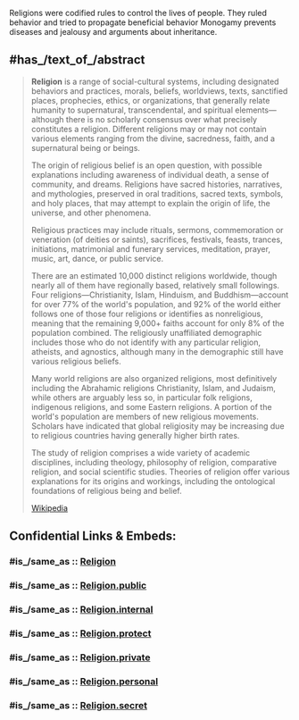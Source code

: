 Religions were codified rules to control the lives of people. They ruled behavior and tried to propagate beneficial behavior
Monogamy prevents diseases and jealousy and arguments about inheritance.

## #has_/text_of_/abstract 

> **Religion** is a range of social-cultural systems, including designated behaviors and practices, morals, beliefs, worldviews, texts, sanctified places, prophecies, ethics, or organizations, that generally relate humanity to supernatural, transcendental, and spiritual elements—although there is no scholarly consensus over what precisely constitutes a religion. Different religions may or may not contain various elements ranging from the divine, sacredness, faith, and a supernatural being or beings.
>
> The origin of religious belief is an open question, with possible explanations including awareness of individual death, a sense of community, and dreams. Religions have sacred histories, narratives, and mythologies, preserved in oral traditions, sacred texts, symbols, and holy places, that may attempt to explain the origin of life, the universe, and other phenomena.
>
> Religious practices may include rituals, sermons, commemoration or veneration (of deities or saints), sacrifices, festivals, feasts, trances, initiations, matrimonial and funerary services, meditation, prayer, music, art, dance, or public service.
>
> There are an estimated 10,000 distinct religions worldwide, though nearly all of them have regionally based, relatively small followings. Four religions—Christianity, Islam, Hinduism, and Buddhism—account for over 77% of the world's population, and 92% of the world either follows one of those four religions or identifies as nonreligious, meaning that the remaining 9,000+ faiths account for only 8% of the population combined. The religiously unaffiliated demographic includes those who do not identify with any particular religion, atheists, and agnostics, although many in the demographic still have various religious beliefs.
>
> Many world religions are also organized religions, most definitively including the Abrahamic religions Christianity, Islam, and Judaism, while others are arguably less so, in particular folk religions, indigenous religions, and some Eastern religions. A portion of the world's population are members of new religious movements. Scholars have indicated that global religiosity may be increasing due to religious countries having generally higher birth rates.
>
> The study of religion comprises a wide variety of academic disciplines, including theology, philosophy of religion, comparative religion, and social scientific studies. Theories of religion offer various explanations for its origins and workings, including the ontological foundations of religious being and belief.
>
> [Wikipedia](https://en.wikipedia.org/wiki/Religion)








## Confidential Links & Embeds: 

### #is_/same_as :: [Religion](/_Standards/Philosophy/Metaphysic/Religion.md) 

### #is_/same_as :: [Religion.public](/_public/Philosophy/Metaphysic/Religion.public.md) 

### #is_/same_as :: [Religion.internal](/_internal/Philosophy/Metaphysic/Religion.internal.md) 

### #is_/same_as :: [Religion.protect](/_protect/Philosophy/Metaphysic/Religion.protect.md) 

### #is_/same_as :: [Religion.private](/_private/Philosophy/Metaphysic/Religion.private.md) 

### #is_/same_as :: [Religion.personal](/_personal/Philosophy/Metaphysic/Religion.personal.md) 

### #is_/same_as :: [Religion.secret](/_secret/Philosophy/Metaphysic/Religion.secret.md)


